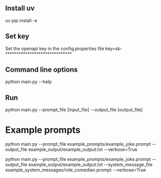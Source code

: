 

## Install uv 

uv pip install -e

## Set key

Set the openapi key in the config.properties file
key=sk-******************************

## Command line options

python main.py --help

## Run 

python main.py --prompt_file [input_file] --output_file [output_file] 

# Example prompts

python main.py --prompt_file example_prompts/example_joke.prompt --output_file  example_output/example_output.txt  --verbose=True

python main.py --prompt_file example_prompts/example_joke.prompt --output_file  example_output/example_output.txt --system_message_file example_system_messages/role_comedian.prompt --verbose=True